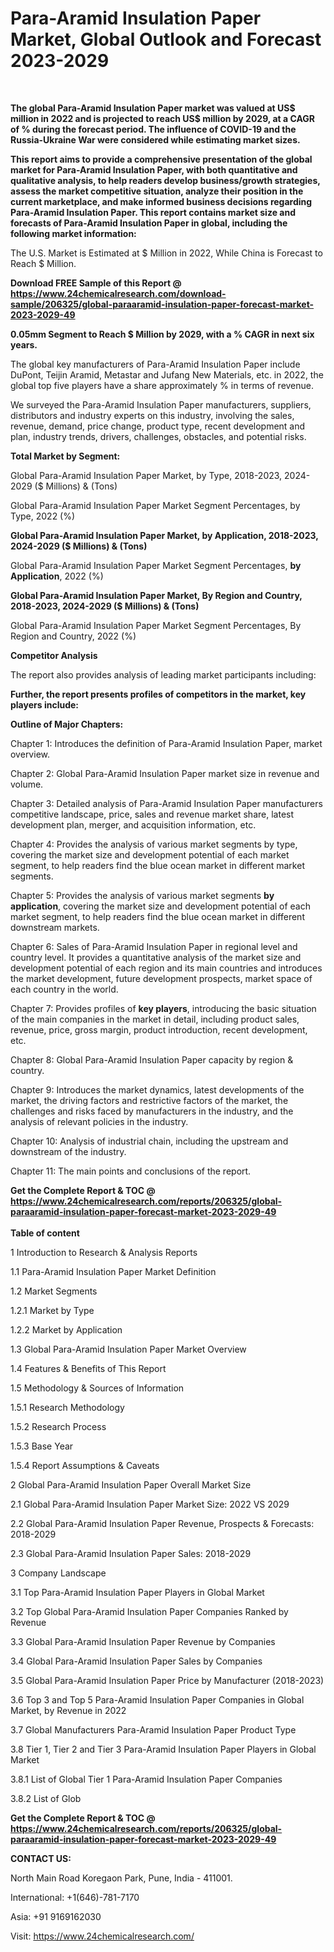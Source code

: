 <h1>Para-Aramid Insulation Paper Market, Global Outlook and Forecast 2023-2029</h1><br/><p><strong>The global Para-Aramid Insulation Paper market was valued at US$ million in 2022 and is projected to reach US$ million by 2029, at a <strong>CAGR</strong> of % during the forecast period. The influence of COVID-19 and the Russia-Ukraine War were considered while estimating market sizes.</strong></p><p><strong>This report aims to provide a comprehensive presentation of the global market for Para-Aramid Insulation Paper, with both quantitative and qualitative analysis, to help readers develop business/growth strategies, assess the market competitive situation, analyze their position in the current marketplace, and make informed business decisions regarding Para-Aramid Insulation Paper. This report contains market size and forecasts of Para-Aramid Insulation Paper in global, including the following market information:</strong></p><p>The U.S. Market is Estimated at $ Million in 2022, While China is Forecast to Reach $ Million.</p><div><b>Download FREE Sample of this Report @ <a href="https://www.24chemicalresearch.com/download-sample/206325/global-paraaramid-insulation-paper-forecast-market-2023-2029-49">https://www.24chemicalresearch.com/download-sample/206325/global-paraaramid-insulation-paper-forecast-market-2023-2029-49</a></b></div><p><strong>0.05mm Segment to Reach $ Million by 2029, with a % <strong>CAGR</strong> in next six years.</strong></p><p>
 
 The global key manufacturers of Para-Aramid Insulation Paper include DuPont, Teijin Aramid, Metastar and Jufang New Materials, etc. in 2022, the global top five players have a share approximately % in terms of revenue.</p><p>We surveyed the Para-Aramid Insulation Paper manufacturers, suppliers, distributors and industry experts on this industry, involving the sales, revenue, demand, price change, product type, recent development and plan, industry trends, drivers, challenges, obstacles, and potential risks.</p><p><strong>Total Market by Segment:</strong></p><p>Global Para-Aramid Insulation Paper Market, by Type, 2018-2023, 2024-2029 ($ Millions) & (Tons)</p><p>Global Para-Aramid Insulation Paper Market Segment Percentages, by Type, 2022 (%)</p><p><strong>Global Para-Aramid Insulation Paper Market, <strong>by Application</strong>, 2018-2023, 2024-2029 ($ Millions) & (Tons)</strong></p><p>Global Para-Aramid Insulation Paper Market Segment Percentages, <strong>by Application</strong>, 2022 (%)</p><p><strong>Global Para-Aramid Insulation Paper Market, By Region and Country, 2018-2023, 2024-2029 ($ Millions) & (Tons)</strong></p><p>Global Para-Aramid Insulation Paper Market Segment Percentages, By Region and Country, 2022 (%)</p><p><strong>Competitor Analysis</strong></p><p>The report also provides analysis of leading market participants including:</p><p><strong>Further, the report presents profiles of competitors in the market, <strong>key players</strong> include:</strong></p><p><strong>Outline of Major Chapters:</strong></p><p>Chapter 1: Introduces the definition of Para-Aramid Insulation Paper, market overview.</p><p>Chapter 2: Global Para-Aramid Insulation Paper market size in revenue and volume.</p><p>Chapter 3: Detailed analysis of Para-Aramid Insulation Paper manufacturers competitive landscape, price, sales and revenue market share, latest development plan, merger, and acquisition information, etc.</p><p>Chapter 4: Provides the analysis of various market segments by type, covering the market size and development potential of each market segment, to help readers find the blue ocean market in different market segments.</p><p>Chapter 5: Provides the analysis of various market segments <strong>by application</strong>, covering the market size and development potential of each market segment, to help readers find the blue ocean market in different downstream markets.</p><p>Chapter 6: Sales of Para-Aramid Insulation Paper in regional level and country level. It provides a quantitative analysis of the market size and development potential of each region and its main countries and introduces the market development, future development prospects, market space of each country in the world.</p><p>Chapter 7: Provides profiles of <strong>key players</strong>, introducing the basic situation of the main companies in the market in detail, including product sales, revenue, price, gross margin, product introduction, recent development, etc.</p><p>Chapter 8: Global Para-Aramid Insulation Paper capacity by region & country.</p><p>Chapter 9: Introduces the market dynamics, latest developments of the market, the driving factors and restrictive factors of the market, the challenges and risks faced by manufacturers in the industry, and the analysis of relevant policies in the industry.</p><p>Chapter 10: Analysis of industrial chain, including the upstream and downstream of the industry.</p><p>Chapter 11: The main points and conclusions of the report.</p><div><b>Get the Complete Report & TOC @ <a href="https://www.24chemicalresearch.com/reports/206325/global-paraaramid-insulation-paper-forecast-market-2023-2029-49">https://www.24chemicalresearch.com/reports/206325/global-paraaramid-insulation-paper-forecast-market-2023-2029-49</a></b></div><br><b>Table of content</b><p>1 Introduction to Research & Analysis Reports<br />
 
  1.1 Para-Aramid Insulation Paper Market Definition<br />
 
  1.2 Market Segments<br />
 
  1.2.1 Market by Type<br />
 
  1.2.2 Market by Application<br />
 
  1.3 Global Para-Aramid Insulation Paper Market Overview<br />
 
  1.4 Features & Benefits of This Report<br />
 
  1.5 Methodology & Sources of Information<br />
 
  1.5.1 Research Methodology<br />
 
  1.5.2 Research Process<br />
 
  1.5.3 Base Year<br />
 
  1.5.4 Report Assumptions & Caveats<br />
 
 2 Global Para-Aramid Insulation Paper Overall Market Size<br />
 
  2.1 Global Para-Aramid Insulation Paper Market Size: 2022 VS 2029<br />
 
  2.2 Global Para-Aramid Insulation Paper Revenue, Prospects & Forecasts: 2018-2029<br />
 
  2.3 Global Para-Aramid Insulation Paper Sales: 2018-2029<br />
 
 3 Company Landscape<br />
 
  3.1 Top Para-Aramid Insulation Paper Players in Global Market<br />
 
  3.2 Top Global Para-Aramid Insulation Paper Companies Ranked by Revenue<br />
 
  3.3 Global Para-Aramid Insulation Paper Revenue by Companies<br />
 
  3.4 Global Para-Aramid Insulation Paper Sales by Companies<br />
 
  3.5 Global Para-Aramid Insulation Paper Price by Manufacturer (2018-2023)<br />
 
  3.6 Top 3 and Top 5 Para-Aramid Insulation Paper Companies in Global Market, by Revenue in 2022<br />
 
  3.7 Global Manufacturers Para-Aramid Insulation Paper Product Type<br />
 
  3.8 Tier 1, Tier 2 and Tier 3 Para-Aramid Insulation Paper Players in Global Market<br />
 
  3.8.1 List of Global Tier 1 Para-Aramid Insulation Paper Companies<br />
 
  3.8.2 List of Glob<br><div><b>Get the Complete Report & TOC @ <a href="https://www.24chemicalresearch.com/reports/206325/global-paraaramid-insulation-paper-forecast-market-2023-2029-49">https://www.24chemicalresearch.com/reports/206325/global-paraaramid-insulation-paper-forecast-market-2023-2029-49</a></b></div></p>
 
 <b>CONTACT US:</b><br>
 
 North Main Road Koregaon Park, Pune, India - 411001.<br/>
 
 International: +1(646)-781-7170<br/>
 
 Asia: +91 9169162030<br/>
 
 Visit: <a href="https://www.24chemicalresearch.com/">https://www.24chemicalresearch.com/</a>
 
 <br>
